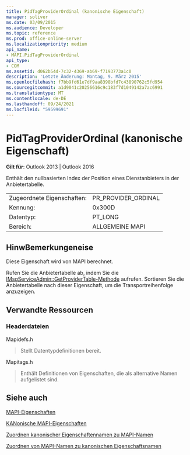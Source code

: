 ```yaml
---
title: PidTagProviderOrdinal (kanonische Eigenschaft)
manager: soliver
ms.date: 03/09/2015
ms.audience: Developer
ms.topic: reference
ms.prod: office-online-server
ms.localizationpriority: medium
api_name:
- MAPI.PidTagProviderOrdinal
api_type:
- COM
ms.assetid: d062b54d-7c32-4369-ab69-f7193773a1c0
description: 'Letzte Änderung: Montag, 9. März 2015'
ms.openlocfilehash: f7bb9fd61e7df9aa8398bfd7c43890762c5fd954
ms.sourcegitcommit: a1d9041c20256616c9c183f7d1049142a7ac6991
ms.translationtype: MT
ms.contentlocale: de-DE
ms.lasthandoff: 09/24/2021
ms.locfileid: "59599691"
---
```

# <a name="pidtagproviderordinal-canonical-property"></a>PidTagProviderOrdinal (kanonische Eigenschaft)

  
  
**Gilt für**: Outlook 2013 | Outlook 2016 
  
Enthält den nullbasierten Index der Position eines Dienstanbieters in der Anbietertabelle.
  
|||
|:-----|:-----|
|Zugeordnete Eigenschaften:  <br/> |PR_PROVIDER_ORDINAL  <br/> |
|Kennung:  <br/> |0x300D  <br/> |
|Datentyp:  <br/> |PT_LONG  <br/> |
|Bereich:  <br/> |ALLGEMEINE MAPI  <br/> |
   
## <a name="remarks"></a>HinwBemerkungeneise

Diese Eigenschaft wird von MAPI berechnet.
  
Rufen Sie die Anbietertabelle ab, indem Sie die [IMsgServiceAdmin::GetProviderTable-Methode](imsgserviceadmin-getprovidertable.md) aufrufen. Sortieren Sie die Anbietertabelle nach dieser Eigenschaft, um die Transportreihenfolge anzuzeigen. 
  
## <a name="related-resources"></a>Verwandte Ressourcen

### <a name="header-files"></a>Headerdateien

Mapidefs.h
  
> Stellt Datentypdefinitionen bereit.
    
Mapitags.h
  
> Enthält Definitionen von Eigenschaften, die als alternative Namen aufgelistet sind.
    
## <a name="see-also"></a>Siehe auch



[MAPI-Eigenschaften](mapi-properties.md)
  
[KANonische MAPI-Eigenschaften](mapi-canonical-properties.md)
  
[Zuordnen kanonischer Eigenschaftennamen zu MAPI-Namen](mapping-canonical-property-names-to-mapi-names.md)
  
[Zuordnen von MAPI-Namen zu kanonischen Eigenschaftsnamen](mapping-mapi-names-to-canonical-property-names.md)


